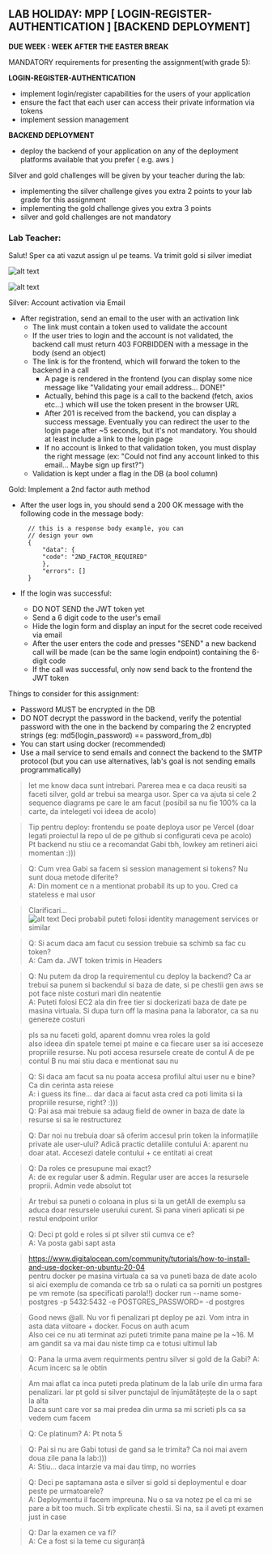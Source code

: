 ## LAB HOLIDAY: MPP [ LOGIN-REGISTER-AUTHENTICATION ] [BACKEND DEPLOYMENT]

**DUE WEEK : WEEK AFTER THE EASTER BREAK**

MANDATORY requirements for presenting the assignment(with
grade 5):

**LOGIN-REGISTER-AUTHENTICATION**

- implement login/register capabilities for the users of your
  application
- ensure the fact that each user can access their private
  information via tokens
- implement session management

**BACKEND DEPLOYMENT**

- deploy the backend of your application on any of the
  deployment platforms available that you prefer ( e.g. aws )

Silver and gold challenges will be given by your teacher during
the lab:

- implementing the silver challenge gives you extra 2
  points to your lab grade for this assignment
- implementing the gold challenge gives you extra 3
  points
- silver and gold challenges are not mandatory

### Lab Teacher:

Salut! Sper ca ati vazut assign ul pe teams. Va trimit gold si silver imediat

![alt text](a4-p1.jpg)

![alt text](a4-p2.jpg)

Silver: Account activation via Email

- After registration, send an email to the user with an activation link
  - The link must contain a token used to validate the account
  - If the user tries to login and the account is not validated, the backend call must return 403 FORBIDDEN with a message in the body (send an object)
  - The link is for the frontend, which will forward the token to the backend in a call
    - A page is rendered in the frontend (you can display some nice message like "Validating your email address… DONE!"
    - Actually, behind this page is a call to the backend (fetch, axios etc…) which will use the token present in the browser URL
    - After 201 is received from the backend, you can display a success message. Eventually you can redirect the user to the login page after ~5 seconds, but it's not mandatory. You should at least include a link to the login page
    - If no account is linked to that validation token, you must display the right message (ex: "Could not find any account linked to this email… Maybe sign up first?")
  - Validation is kept under a flag in the DB (a bool column)

Gold: Implement a 2nd factor auth method

- After the user logs in, you should send a 200 OK message with the following code in the message body:

        // this is a response body example, you can
        // design your own
        {
            "data": {
            "code": "2ND_FACTOR_REQUIRED"
            },
            "errors": []
        }

- If the login was successful:
  - DO NOT SEND the JWT token yet
  - Send a 6 digit code to the user's email
  - Hide the login form and display an input for the secret code received via email
  - After the user enters the code and presses "SEND" a new backend call will be made (can be the same login endpoint) containing the 6-digit code
  - If the call was successful, only now send back to the frontend the JWT token

Things to consider for this assignment:

- Password MUST be encrypted in the DB
- DO NOT decrypt the password in the backend, verify the potential password with the one in the backend by comparing the 2 encrypted strings (eg: md5(login_password) == password_from_db)
- You can start using docker (recommended)
- Use a mail service to send emails and connect the backend to the SMTP protocol (but you can use alternatives, lab's goal is not sending emails programmatically)

> let me know daca sunt intrebari. Parerea mea e ca daca reusiti sa faceti silver, gold ar trebui sa mearga usor. Sper ca va ajuta si cele 2 sequence diagrams pe care le am facut (posibil sa nu fie 100% ca la carte, da intelegeti voi ideea de acolo)

> Tip pentru deploy: frontendu se poate deploya usor pe Vercel (doar legati proiectul la repo ul de pe github si configurati ceva pe acolo)  
> Pt backend nu stiu ce a recomandat Gabi tbh, lowkey am retineri aici momentan :)))

> Q: Cum vrea Gabi sa facem si session management si tokens? Nu sunt doua metode diferite?  
> A: Din moment ce n a mentionat probabil its up to you. Cred ca stateless e mai usor

> Clarificari…  
> ![alt text](a4-p3.jpg)
> Deci probabil puteti folosi identity management services or similar

> Q: Si acum daca am facut cu session trebuie sa schimb sa fac cu token?  
> A: Cam da. JWT token trimis in Headers

> Q: Nu putem da drop la requirementul cu deploy la backend? Ca ar trebui sa punem si backendul si baza de date, si pe chestii gen aws se pot face niste costuri mari din neatentie  
> A: Puteti folosi EC2 ala din free tier si dockerizati baza de date pe masina virtuala. Si dupa turn off la masina pana la laborator, ca sa nu genereze costuri

> pls sa nu faceti gold, aparent domnu vrea roles la gold  
> also ideea din spatele temei pt maine e ca fiecare user sa isi acceseze propriile resurse. Nu poti accesa resursele create de contul A de pe contul B
> nu mai stiu daca e mentionat sau nu

> Q: Si daca am facut sa nu poata accesa profilul altui user nu e bine? Ca din cerinta asta reiese  
> A: i guess its fine... dar daca ai facut asta cred ca poti limita si la propriile resurse, right? :)))  
> Q: Pai asa mai trebuie sa adaug field de owner in baza de date la resurse si sa le restructurez

> Q: Dar noi nu trebuia doar să oferim accesul prin token la informațiile private ale user-ului? Adică practic detaliile contului
> A: aparent nu doar atat. Accesezi datele contului + ce entitati ai creat

> Q: Da roles ce presupune mai exact?  
> A: de ex regular user & admin. Regular user are acces la resursele proprii. Admin vede absolut tot

> Ar trebui sa puneti o coloana in plus si la un getAll de exemplu sa aduca doar resursele userului curent. Si pana vineri aplicati si pe restul endpoint urilor

> Q: Deci pt gold e roles si pt silver stii cumva ce e?  
> A: Va posta gabi sapt asta

> https://www.digitalocean.com/community/tutorials/how-to-install-and-use-docker-on-ubuntu-20-04  
> pentru docker pe masina virtuala ca sa va puneti baza de date acolo
> si aici exemplu de comanda ce trb sa o rulati ca sa porniti un postgres pe vm remote (sa specificati parola!!)
> docker run --name some-postgres -p 5432:5432 -e POSTGRES_PASSWORD=<PAROLA> -d postgres

> Good news @all. Nu vor fi penalizari pt deploy pe azi. Vom intra in asta data viitoare + docker. Focus on auth acum  
> Also cei ce nu ati terminat azi puteti trimite pana maine pe la ~16. M am gandit sa va mai dau niste timp ca e totusi ultimul lab

> Q: Pana la urma avem requirments pentru silver si gold de la Gabi?
> A: Acum incerc sa le obtin

> Am mai aflat ca inca puteti preda platinum de la lab urile din urma fara penalizari. Iar pt gold si silver punctajul de înjumătățește de la o sapt la alta  
> Daca sunt care vor sa mai predea din urma sa mi scrieti pls ca sa vedem cum facem

> Q: Ce platinum?
> A: Pt nota 5

> Q: Pai si nu are Gabi totusi de gand sa le trimita? Ca noi mai avem doua zile pana la lab:)))  
> A: Stiu… daca intarzie va mai dau timp, no worries

> Q: Deci pe saptamana asta e silver si gold si deploymentul e doar peste pe urmatoarele?  
> A: Deploymentu il facem impreuna. Nu o sa va notez pe el ca mi se pare a bit too much. Si trb explicate chestii. Si na, sa il aveti pt examen just in case

> Q: Dar la examen ce va fi?  
> A: Ce a fost si la teme cu siguranță
